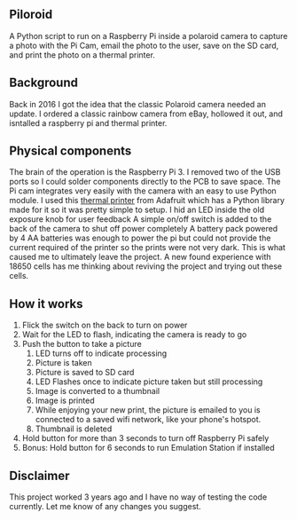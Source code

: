 ## Piloroid
A Python script to run on a Raspberry Pi inside a polaroid camera to capture a photo with the Pi Cam, email the photo to the user, save on the SD card, and print the photo on a thermal printer.

## Background
Back in 2016 I got the idea that the classic Polaroid camera needed an update. I ordered a classic rainbow camera from eBay, hollowed it out, and isntalled a raspberry pi and thermal printer. 

## Physical components
The brain of the operation is the Raspberry Pi 3. I removed two of the USB ports so I could solder components directly to the PCB to save space.
The Pi cam integrates very easily with the camera with an easy to use Python module.
I used this [thermal printer](https://www.adafruit.com/product/597) from Adafruit which has a Python library made for it so it was pretty simple to setup.
I hid an LED inside the old exposure knob for user feedback
A simple on/off switch is added to the back of the camera to shut off power completely
A battery pack powered by 4 AA batteries was enough to power the pi but could not provide the current required of the printer so the prints were not very dark. This is what caused me to ultimately leave the project.
A new found experience with 18650 cells has me thinking about reviving the project and trying out these cells.

## How it works
1. Flick the switch on the back to turn on power
2. Wait for the LED to flash, indicating the camera is ready to go
3. Push the button to take a picture
   1. LED turns off to indicate processing
   2. Picture is taken
   3. Picture is saved to SD card
   4. LED Flashes once to indicate picture taken but still processing
   5. Image is converted to a thumbnail
   6. Image is printed
   7. While enjoying your new print, the picture is emailed to you is connected to a saved wifi network, like your phone's hotspot.
   8. Thumbnail is deleted
4. Hold button for more than 3 seconds to turn off Raspberry Pi safely
5. Bonus: Hold button for 6 seconds to run Emulation Station if installed

## Disclaimer
This project worked 3 years ago and I have no way of testing the code currently. Let me know of any changes you suggest.
